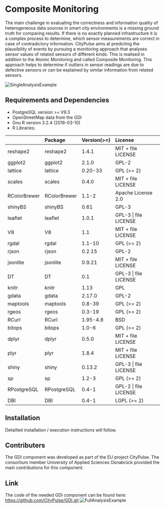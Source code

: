# Composite Monitoring

The main challenge in evaluating the correctness and information quality of heterogeneous data sources in smart city environments is a missing ground truth for comparing results. If there is no exactly planned infrastructure it is a complex process to determine, which sensor measurements are correct in case of contradictory information. CityPulse aims at predicting the plausibility of events by pursuing a monitoring approach that analyses sensor values of related sensors of different kinds. This is realised in addition to the Atomic Monitoring and called Composite Monitoring. This approach helps to determine if outliers in sensor readings are due to defective sensors or can be explained by similar information from related sensors. 

![SingleAnalysisExample](https://github.com/CityPulse/CompositeMonitoring/blob/master/ExampleFigure1.png)

## Requirements and Dependencies
- PostgreSQL version >= V9.3
- OpenStreetMap data from the GDI
- Gnu R version 3.2.4 (2016-03-10)
- R Libraries: 

|             |Package      |Version(>=) |License                   |
|:------------|:------------|:-----------|:-------------------------|
|reshape2     |reshape2     |1.4.1       |MIT + file LICENSE        |
|ggplot2      |ggplot2      |2.1.0       |GPL-2                     |
|lattice      |lattice      |0.20-33     |GPL (>= 2)                |
|scales       |scales       |0.4.0       |MIT + file LICENSE        |
|RColorBrewer |RColorBrewer |1.1-2       |Apache License 2.0        |
|shinyBS      |shinyBS      |0.61        |GPL-3                     |
|leaflet      |leaflet      |1.0.1       |GPL-3 &#124; file LICENSE |
|V8           |V8           |1.1         |MIT + file LICENSE        |
|rgdal        |rgdal        |1.1-10      |GPL (>= 2)                |
|rjson        |rjson        |0.2.15      |GPL-2                     |
|jsonlite     |jsonlite     |0.9.21      |MIT + file LICENSE        |
|DT           |DT           |0.1         |GPL-3 &#124; file LICENSE |
|knitr        |knitr        |1.13        |GPL                       |
|gdata        |gdata        |2.17.0      |GPL-2                     |
|maptools     |maptools     |0.8-39      |GPL (>= 2)                |
|rgeos        |rgeos        |0.3-19      |GPL (>= 2)                |
|RCurl        |RCurl        |1.95-4.8    |BSD                       |
|bitops       |bitops       |1.0-6       |GPL (>= 2)                |
|dplyr        |dplyr        |0.5.0       |MIT + file LICENSE        |
|plyr         |plyr         |1.8.4       |MIT + file LICENSE        |
|shiny        |shiny        |0.13.2      |GPL-3 &#124; file LICENSE |
|sp           |sp           |1.2-3       |GPL (>= 2)                |
|RPostgreSQL  |RPostgreSQL  |0.4-1       |GPL-2 &#124; file LICENSE |
|DBI          |DBI          |0.4-1       |LGPL (>= 2)               |

## Installation
Detailled installation / execution instructions will follow.

## Contributers
The GDI component was developed as part of the EU project CityPulse. The consortium member University of Applied Sciences Osnabrück provided the main contributions for this component.

## Link
The code of the needed GDI component can be found here: https://github.com/CityPulse/GDI.git
![FullAnalysisExample](https://github.com/CityPulse/CompositeMonitoring/blob/master/ExampleFigure2.png)

